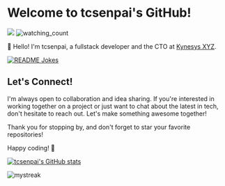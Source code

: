# Welcome to tcsenpai's GitHub!

<img src="https://github-profile-trophy.vercel.app/?username=tcsenpai&theme=synthwave&no-bg=true" />

<img src="https://komarev.com/ghpvc/?username=madushadhanushka&color=brightgreen" alt="watching_count" />

👋 Hello! I'm tcsenpai, a fullstack developer and the CTO at [Kynesys XYZ](https://kynesys.xyz). 

<a href="https://readme-jokes.vercel.app"><img align="center" src="https://readme-jokes.vercel.app/api" alt="README Jokes"></a>

## Let's Connect!
I'm always open to collaboration and idea sharing. 
If you're interested in working together on a project or just want to chat about the latest in tech, don't hesitate to reach out. 
Let's make something awesome together!

Thank you for stopping by, and don't forget to star your favorite repositories!

Happy coding! 🚀


[![tcsenpai's GitHub stats](https://github-readme-stats.vercel.app/api?username=tcsenpai&theme=synthwave)](https://github.com/anuraghazra/github-readme-stats)

<img src="https://github-readme-streak-stats.herokuapp.com/?user=tcsenpai&theme=synthwave" alt="mystreak"/>
